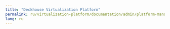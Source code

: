 ```yaml
---
title: "Deckhouse Virtualization Platform"
permalink: ru/virtualization-platform/documentation/admin/platform-managment/control-plane-configuration.html
lang: ru
---
```


